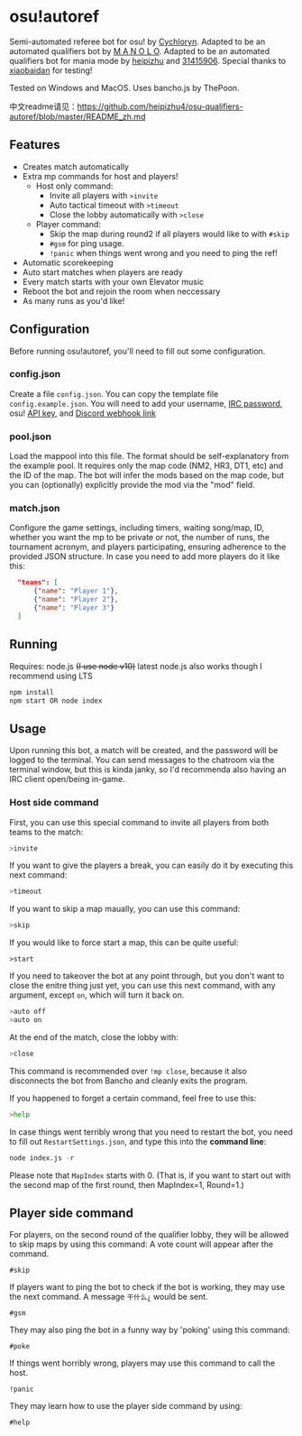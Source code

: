 # osu!autoref

Semi-automated referee bot for osu! by [Cychloryn](https://osu.ppy.sh/users/6921736). Adapted to be an automated qualifiers bot by [M A N O L O](https://osu.ppy.sh/users/12296128). Adapted to be an automated qualifiers bot for mania mode by [heipizhu](https://osu.ppy.sh/users/29319435) and [31415906](https://osu.ppy.sh/users/33138632).
Special thanks to [xiaobaidan](https://osu.ppy.sh/users/26795413) for testing!

Tested on Windows and MacOS.
Uses bancho.js by ThePoon.

中文readme请见：https://github.com/heipizhu4/osu-qualifiers-autoref/blob/master/README_zh.md

## Features
- Creates match automatically
- Extra mp commands for host and players!
  - Host only command:
    - Invite all players with `>invite`
    - Auto tactical timeout with `>timeout`
    - Close the lobby automatically with `>close`
  - Player command:
    - Skip the map during round2 if all players would like to with `#skip`
    - `#gsm` for ping usage.
    - `!panic` when things went wrong and you need to ping the ref!
- Automatic scorekeeping
- Auto start matches when players are ready
- Every match starts with your own Elevator music
- Reboot the bot and rejoin the room when neccessary
- As many runs as you'd like!
 
## Configuration
Before running osu!autoref, you'll need to fill out some configuration.

### config.json
Create a file `config.json`. You can copy the template file `config.example.json`. You will need to add your username, [IRC password](https://osu.ppy.sh/p/irc),  osu! [API key](https://osu.ppy.sh/p/api), and [Discord webhook link](https://support.discord.com/hc/en-us/articles/228383668-Intro-to-Webhooks)

### pool.json
Load the mappool into this file. The format should be self-explanatory from the example pool. It requires only the map code (NM2, HR3, DT1, etc) and the ID of the map. The bot will infer the mods based on the map code, but you can (optionally) explicitly provide the mod via the "mod" field.

### match.json
Configure the game settings, including timers, waiting song/map, ID, whether you want the mp to be private or not, the number of runs, the tournament acronym, and players participating, ensuring adherence to the provided JSON structure. 
In case you need to add more players do it like this:
```json
  "teams": [
      {"name": "Player 1"},
      {"name": "Player 2"},
      {"name": "Player 3"}
  ]
```
## Running
Requires: node.js ~~(I use node v10)~~ latest node.js also works though I recommend using LTS
```py
npm install
npm start OR node index
```

## Usage
Upon running this bot, a match will be created, and the password will be logged to the terminal. You can send messages to the chatroom via the terminal window, but this is kinda janky, so I'd recommenda also having an IRC client open/being in-game.

### Host side command
First, you can use this special command to invite all players from both teams to the match:
```py
>invite
```
If you want to give the players a break, you can easily do it by executing this next command:
```py
>timeout
```
If you want to skip a map maually, you can use this command:
```py
>skip
```
If you would like to force start a map, this can be quite useful:
```
>start
```
If you need to takeover the bot at any point through, but you don't want to close the enitre thing just yet, you can use this next command, with any argument, except `on`, which will turn it back on.
```py
>auto off
>auto on
```
At the end of the match, close the lobby with:
```py
>close
```
This command is recommended over `!mp close`, because it also disconnects the bot from Bancho and cleanly exits the program.

If you happened to forget a certain command, feel free to use this:
```py
>help
```
In case things went terribly wrong that you need to restart the bot, you need to fill out `RestartSettings.json`, and type this into the **command line**:
```py
node index.js -r
```
Please note that `MapIndex` starts with 0. (That is, if you want to start out with the second map of the first round, then MapIndex=1, Round=1.)

## Player side command
For players, on the second round of the qualifier lobby, they will be allowed to skip maps by using this command: A vote count will appear after the command.
```
#skip
```

If players want to ping the bot to check if the bot is working, they may use the next command. A message `干什么¿` would be sent.
```
#gsm
```
They may also ping the bot in a funny way by 'poking' using this command:
```
#poke
```
If things went horribly wrong, players may use this command to call the host.
```
!panic
```

They may learn how to use the player side command by using:
```
#help
```
